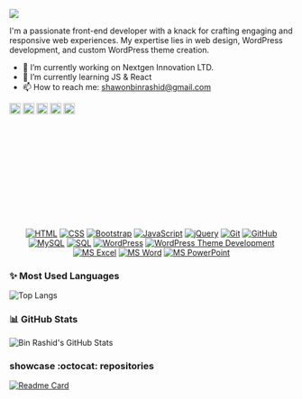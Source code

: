 ![](https://pbs.twimg.com/profile_banners/1614454756067651584/1708791006/1500x500)

I'm a passionate front-end developer with a knack for crafting engaging and responsive web experiences. My expertise lies in web design, WordPress development, and custom WordPress theme creation.

- 🔭 I’m currently working on Nextgen Innovation LTD. 
- 💎 I’m currently learning JS & React 
- 📫 How to reach me: shawonbinrashid@gmail.com 

[<img src='https://cdn.jsdelivr.net/npm/simple-icons@3.0.1/icons/github.svg' alt='github' height='20'>](https://github.com/https://github.com/Bin-Rashid)  [<img src='https://cdn.jsdelivr.net/npm/simple-icons@3.0.1/icons/linkedin.svg' alt='linkedin' height='20'>](https://www.linkedin.com/in/https://www.linkedin.com/in/shawon-mojumder-wd/)  [<img src='https://cdn.jsdelivr.net/npm/simple-icons@3.0.1/icons/facebook.svg' alt='facebook' height='20'>](https://www.facebook.com/https://www.facebook.com/ShawonBinRashid)  [<img src='https://cdn.jsdelivr.net/npm/simple-icons@3.0.1/icons/twitter.svg' alt='twitter' height='20'>](https://twitter.com/https://twitter.com/ShawonBinRashd)  [<img src='https://cdn.jsdelivr.net/npm/simple-icons@3.0.1/icons/codepen.svg' alt='codepen' height='20'>](https://codepen.io/https://codepen.io/Bin-Rashid)  


<div align="center" style="margin-top: 200px;"'>

[![HTML](https://img.shields.io/badge/HTML-E34F26?style=for-the-badge&logo=html5&logoColor=white)](#)
[![CSS](https://img.shields.io/badge/CSS-1572B6?style=for-the-badge&logo=css3&logoColor=white)](#)
[![Bootstrap](https://img.shields.io/badge/Bootstrap-563D7C?style=for-the-badge&logo=bootstrap&logoColor=white)](#)
[![JavaScript](https://img.shields.io/badge/JavaScript-F7DF1E?style=for-the-badge&logo=javascript&logoColor=black)](#)
[![jQuery](https://img.shields.io/badge/jQuery-0769AD?style=for-the-badge&logo=jquery&logoColor=white)](#)
[![Git](https://img.shields.io/badge/Git-F05032?style=for-the-badge&logo=git&logoColor=white)](#)
[![GitHub](https://img.shields.io/badge/GitHub-181717?style=for-the-badge&logo=github&logoColor=white)](#)
[![MySQL](https://img.shields.io/badge/MySQL-4479A1?style=for-the-badge&logo=mysql&logoColor=white)](#)
[![SQL](https://img.shields.io/badge/SQL-003366?style=for-the-badge&logo=sql&logoColor=white)](#)
[![WordPress](https://img.shields.io/badge/WordPress-21759B?style=for-the-badge&logo=wordpress&logoColor=white)](#)
[![WordPress Theme Development](https://img.shields.io/badge/WordPress_Theme_Development-0088CC?style=for-the-badge&logo=wordpress&logoColor=white)](#)
[![MS Excel](https://img.shields.io/badge/MS_Excel-217346?style=for-the-badge&logo=microsoft-excel&logoColor=white)](#)
[![MS Word](https://img.shields.io/badge/MS_Word-2B579A?style=for-the-badge&logo=microsoft-word&logoColor=white)](#)
[![MS PowerPoint](https://img.shields.io/badge/MS_PowerPoint-B7472A?style=for-the-badge&logo=microsoft-powerpoint&logoColor=white)](#)

</div>


### ✨ Most Used Languages 
![Top Langs](https://github-readme-stats.vercel.app/api/top-langs/?username=Bin-Rashid&layout=compact&theme=gruvbox)

### 📊 GitHub Stats
![Bin Rashid's GitHub Stats](https://github-readme-stats.vercel.app/api?username=Bin-Rashid&show_icons=true&theme=gruvbox )

### showcase :octocat: repositories 
[![Readme Card](https://github-readme-stats.vercel.app/api/pin/?username=Bin-Rashid&repo=shawon_ahmed&theme=gruvbox)](https://github.com/Bin-Rashid/shawon_ahmed) 
